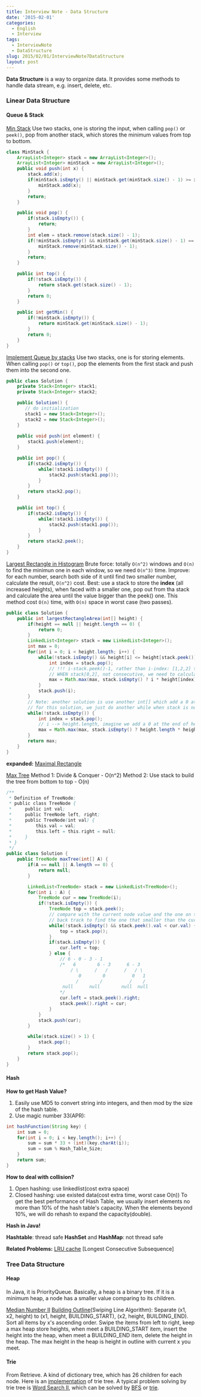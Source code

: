 ```yaml
---
title: Interview Note - Data Structure
date: '2015-02-01'
categories:
  - English
  - Interview
tags:
  - InterviewNote
  - DataStructure
slug: 2015/02/01/InterviewNote7DataStructure
layout: post
---
```

**Data Structure** is a way to organize data. It provides some methods to handle data stream, e.g. insert, delete, etc.

### Linear Data Structure
#### Queue & Stack
[Min Stack](http://lintcode.com/problem/min-stack)
Use two stacks, one is storing the input, when calling `pop()` or `peek()`, pop from another stack, which stores the minimum values from top to bottom.
``` java
class MinStack {
    ArrayList<Integer> stack = new ArrayList<Integer>();
    ArrayList<Integer> minStack = new ArrayList<Integer>();
    public void push(int x) {
        stack.add(x);
        if(minStack.isEmpty() || minStack.get(minStack.size() - 1) >= x) {
            minStack.add(x);
        }
        return;
    }

    public void pop() {
        if(stack.isEmpty()) {
            return;
        }
        int elem = stack.remove(stack.size() - 1);
        if(!minStack.isEmpty() && minStack.get(minStack.size() - 1) == elem) {
            minStack.remove(minStack.size() - 1);
        }
        return;
    }

    public int top() {
        if(!stack.isEmpty()) {
            return stack.get(stack.size() - 1);
        }
        return 0;
    }

    public int getMin() {
        if(!minStack.isEmpty()) {
            return minStack.get(minStack.size() - 1);
        }
        return 0;
    }
}
```

[Implement Queue by stacks](http://lintcode.com/en/problem/implement-queue-by-stacks/)
Use two stacks, one is for storing elements. When calling `pop()` or `top()`, pop the elements from the first stack and push them into the second one.
``` java
public class Solution {
    private Stack<Integer> stack1;
    private Stack<Integer> stack2;

    public Solution() {
       // do initialization
       stack1 = new Stack<Integer>();
       stack2 = new Stack<Integer>();
    }
    
    public void push(int element) {
        stack1.push(element);
    }

    public int pop() {
        if(stack2.isEmpty()) {
            while(!stack1.isEmpty()) {
                stack2.push(stack1.pop());
            }
        }
        return stack2.pop();
    }

    public int top() {
        if(stack2.isEmpty()) {
            while(!stack1.isEmpty()) {
                stack2.push(stack1.pop());
            }
        }
        return stack2.peek();
    }
}
```

[Largest Rectangle in Histogram](http://lintcode.com/problem/largest-rectangle-in-histogram)
Brute force: totally `O(n^2)` windows and `O(n)` to find the minimun one in each window, so we need `O(n^3)` time.
Improve: for each number, search both side of it until find two smaller number, calculate the result, `O(n^2)` cost.
Best: use a stack to store the **index** (all increased heights), when faced with a smaller one, pop out from tha stack and calculate the area until the value bigger than the peek() one. This method cost `O(n)` time, with `O(n)` space in worst case (two passes).

``` java
public class Solution {
    public int largestRectangleArea(int[] height) {
        if(height == null || height.length == 0) {
            return 0;
        }
        LinkedList<Integer> stack = new LinkedList<Integer>();
        int max = 0;
        for(int i = 0; i < height.length; i++) {
            while(!stack.isEmpty() && height[i] <= height[stack.peek()]) {
                int index = stack.pop();
                // !!! i-stack.peek()-1, rather than i-index: [1,2,2] the last one to calculate the area
                // WHEN stack[0,2], not consecutive, we need to calculate from stack.peek() + 1 ~ i !!!
                max = Math.max(max, stack.isEmpty() ? i * height[index] : (i - stack.peek() - 1) * height[index]);
            }
            stack.push(i);
        }
        // Note: another solution is use another int[] which add a 0 at the end of the height[] and do a while
        // for this solution, we just do another while when stack is not empty after the for loop
        while(!stack.isEmpty()) {
            int index = stack.pop();
            // i --> height.length, imagine we add a 0 at the end of height[]
            max = Math.max(max, stack.isEmpty() ? height.length * height[index] : (height.length - stack.peek() - 1) * height[index]);
        }
        return max;
    }
} 
```
**expanded:** [Maximal Rectangle](https://oj.leetcode.com/problems/maximal-rectangle/)

[Max Tree](http://lintcode.com/en/problem/max-tree/)
Method 1: Divide & Conquer - O(n^2)
Method 2: Use stack to build the tree from bottom to top - O(n)

``` java
/**
 * Definition of TreeNode:
 * public class TreeNode {
 *     public int val;
 *     public TreeNode left, right;
 *     public TreeNode(int val) {
 *         this.val = val;
 *         this.left = this.right = null;
 *     }
 * }
 */
public class Solution {
    public TreeNode maxTree(int[] A) {
        if(A == null || A.length == 0) {
            return null;
        }

        LinkedList<TreeNode> stack = new LinkedList<TreeNode>();
        for(int i : A) {
            TreeNode cur = new TreeNode(i);
            if(!stack.isEmpty()) {
                TreeNode top = stack.peek();
                // compare with the current node value and the one on the top of the stack,
                // back track to find the one that smaller than the current one in the stack.
                while(!stack.isEmpty() && stack.peek().val < cur.val) {
                    top = stack.pop();
                }
                if(stack.isEmpty()) {
                    cur.left = top;
                } else {
                    // 6 - 0 - 3 - 1 
                    /*   6        6 - 3      6 - 3        
                        / \      /   /      /   / \
                           0        0          0   1
                          /        /          /    /
                     null      null        null  null
                    */                   
                    cur.left = stack.peek().right;
                    stack.peek().right = cur;
                }
            }
            stack.push(cur);
        }

        while(stack.size() > 1) {
            stack.pop();
        }
        return stack.pop();
    }
}
```

#### Hash
**How to get Hash Value?**
1. Easily use MD5 to convert string into integers, and then mod by the size of the hash table.
2. Use magic number 33(APR):
``` java
int hashFunction(String key) {
    int sum = 0;
    for(int i = 0; i < key.length(); i++) {
        sum = sum * 33 + (int)(key.charAt(i));
        sum = sum % Hash_Table_Size;
    }
    return sum;
}
```

**How to deal with collision?**
1. Open hashing: use linkedlist(cost extra space)
2. Closed hashing: use existed data(cost extra time, worst case O(n))
To get the best performance of Hash Table, we usually insert elements no more than 10% of the hash table's capacity. When the elements beyond 10%, we will do rehash to expand the capacity(double).

**Hash in Java!**

**Hashtable**: thread safe
**HashSet** and **HashMap**: not thread safe

**Related Problems:**
[LRU cache](https://oj.leetcode.com/problems/lru-cache/)
[Longest Consecutive Subsequence]

### Tree Data Structure
#### Heap
In Java, it is PriorityQueue. Basically, a heap is a binary tree. If it is a minimum heap, a node has a smaller value comparing to its children.

[Median Number II](http://lintcode.com/en/problem/median-ii/)
[Building Outline](http://www.glassdoor.com/Interview/Given-a-set-of-2D-coordinates-for-the-4-corners-of-each-building-in-a-city-skyline-as-if-in-a-photograph-how-would-you-d-QTN_345912.htm)(Swiping Line Algorithm):
Separate (x1, x2, height) to (x1, height, BUILDING_START), (x2, height, BUILDING_END). Sort all items by x's ascending order. Swipe the items from left to right, keep a max heap store heights, when meet a BUILDING_START item, insert the height into the heap, when meet a BUILDING_END item, delete the height in the heap. The max height in the heap is height in outline with current x you meet.

#### Trie
From Retrieve. A kind of dictionary tree, which has 26 children for each node. Here is an [implementation](https://community.oracle.com/thread/2070706) of trie tree. A typical problem solving by trie tree is [Word Search II](http://lintcode.com/problem/word-search-ii), which can be solved by [BFS](https://github.com/kidchen/InterviewPreparation/blob/master/Word%20Search%20II.java) or [trie](http://www.toptal.com/java/the-trie-a-neglected-data-structure).